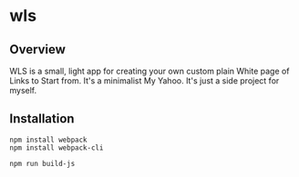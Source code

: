 wls
===

## Overview

WLS is a small, light app for creating your own custom plain White page of Links to Start from.
It's a minimalist My Yahoo. It's just a side project for myself.

## Installation
```node
npm install webpack
npm install webpack-cli

npm run build-js
```